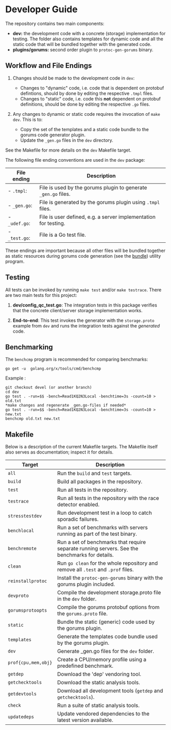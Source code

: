 # Developer Guide

The repository contains two main components:

* **dev:** the development code with a concrete (storage) implementation for
  testing. The folder also contains templates for dynamic code and all the
  static code that will be bundled together with the generated code.
* **plugins/gorums:** second order plugin to `protoc-gen-gorums` binary.

## Workflow and File Endings

1. Changes should be made to the development code in `dev`:
	* Changes to "dynamic" code, i.e. code that is dependent on protobuf
	  defintions, should by done by editing the respective `.tmpl` files.
	* Changes to "static" code, i.e. code this **not** dependent on
	  protobuf definitions, should be done by editing the respective `.go`
	  files.

2. Any changes to dynamic or static code requires the invocation of `make dev`.
   This is to:
	* Copy the set of the templates and a static code bundle to the gorums
	  code generator plugin.
	* Update the `_gen.go` files in the `dev` directory.

See the Makefile for more details on the `dev` Makefile target.

The following file ending conventions are used in the `dev` package:

| File ending	| Description								|
|---------------|-----------------------------------------------------------------------|
| - `.tmpl`: 	| File is used by the gorums plugin to generate `_gen.go` files. 	|
| - `_gen.go`: 	| File is generated by the gorums plugin using `.tmpl` files.		|
| - `_udef.go`:	| File is user defined, e.g. a server implementation for testing. 	|
| - `_test.go`:	| File is a Go test file. 						|

These endings are important because all other files will be bundled together as
static resources during gorums code generation (see the
[bundle](https://github.com/relab/gorums/tree/master/cmd/bundle)) utility
program.

## Testing

All tests can be invoked by running ```make test``` and/or ```make testrace```.
There are two main tests for this project:

1. **dev/config_qc_test.go**: The integration tests in this package
   verifies that the concrete client/server storage implementation works.

2. **End-to-end**: This test invokes the generator with the ```storage.proto```
   example from ```dev``` and runs the integration tests against the
   *generated* code.

## Benchmarking

The ```benchcmp``` program is recommended for comparing benchmarks:

```shell
go get -u  golang.org/x/tools/cmd/benchcmp
```

Example :

```shell
git checkout devel (or another branch)
cd dev
go test . -run=$$ -bench=Read1KQ2N3Local -benchtime=3s -count=10 > old.txt
*make changes and regenerate _gen.go-files if needed*
go test . -run=$$ -bench=Read1KQ2N3Local -benchtime=3s -count=10 > new.txt
benchcmp old.txt new.txt
```

## Makefile

Below is a description of the current Makefile targets.
The Makefile itself also serves as documentation; inspect it for details.

| Target 		| Description 											|
|-----------------------|-----------------------------------------------------------------------------------------------|
| `all` 		| Run the `build` and `test` targets.								|
| `build` 		| Build all packages in the repository.								|
| `test` 		| Run all tests in the repository.								|
| `testrace` 		| Run all tests in the repository with the race detector enabled.				|
| `stresstestdev` 	| Run development test in a loop to catch sporadic failures.					|
| `benchlocal` 		| Run a set of benchmarks with servers running as part of the test binary.			|
| `benchremote` 	| Run a set of benchmarks that require separate running servers. See the benchmarks for details.|
| `clean` 		| Run `go clean` for the whole repository and remove all `.test` and `.prof` files. 		|
| `reinstallprotoc` 	| Install the `protoc-gen-gorums` binary with the gorums plugin included.			|
| `devproto` 		| Compile the development storage.proto file in the `dev` folder.				|
| `gorumsprotoopts` 	| Compile the gorums protobuf options from the `gorums.proto` file.				|
| `static` 		| Bundle the static (generic) code used by the gorums plugin.					|
| `templates` 		| Generate the templates code bundle used by the gorums plugin.					|
| `dev` 		| Generate _gen.go files for the `dev` folder. 							|
| `prof{cpu,mem,obj}` 	| Create a CPU/memory profile using a predefined benchmark. 					|
| `getdep` 		| Download the 'dep' vendoring tool.								|
| `getchecktools` 	| Download the static analysis tools.								|
| `getdevtools` 	| Download all development tools (`getdep` and `getchecktools`).				|
| `check` 		| Run a suite of static analysis tools.								|
| `updatedeps` 		| Update vendored dependencies to the latest version available. 				|
